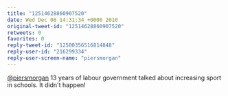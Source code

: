 ```yaml
---
title: "12514628860907520"
date: Wed Dec 08 14:31:34 +0000 2010
original-tweet-id: "12514628860907520"
retweets: 0
favorites: 0
reply-tweet-id: "12500356516814848"
reply-user-id: "216299334"
reply-user-screen-name: "piersmorgan"
---
```

<a href="https://twitter.com/piersmorgan">@piersmorgan</a> 13 years of labour government talked about increasing sport in schools. It didn't happen!
